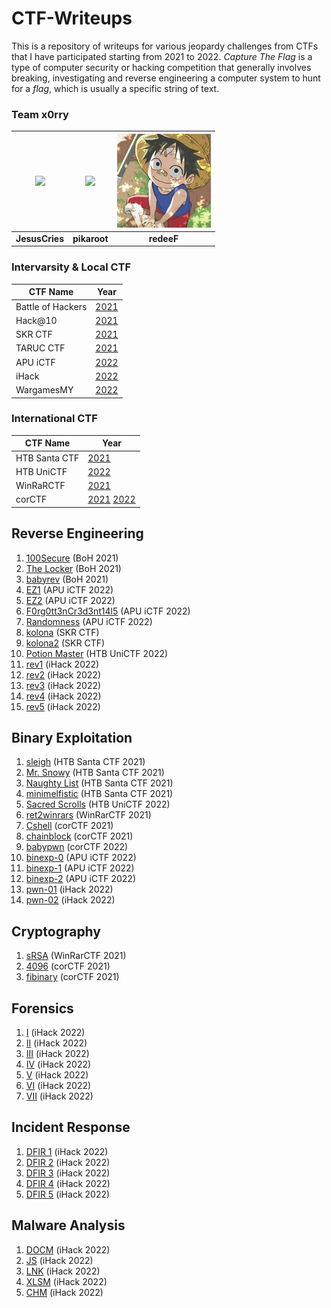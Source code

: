 # CTF-Writeups
This is a repository of writeups for various jeopardy challenges from CTFs that I have participated starting from 2021 to 2022. *Capture The Flag* is a type of computer security or hacking competition that generally involves breaking, investigating and reverse engineering a computer system to hunt for a *flag*, which is usually a specific string of text.

### Team x0rry
| ![](https://avatars.githubusercontent.com/u/62108395?s=150&v=4) | ![](https://avatars.githubusercontent.com/u/107750005?s=150&v=4) | ![](./resources/redeeF.jpg) |
|:---------------------------------------------------------------:|:----------------------------------------------------------------:|:---------------------------:|
| **JesusCries**                                                  | **pikaroot**                                                     | **redeeF**                  |

### Intervarsity & Local CTF
| CTF Name           | Year                                                         |
|--------------------|--------------------------------------------------------------|
| Battle of Hackers  | [2021](BoH2021) |
| Hack@10            | [2021](HACK@10) |
| SKR CTF            | [2021](SKR%20CTF) |
| TARUC CTF          | [2021](TARUC%20CTF%20Season%201) |
| APU iCTF           | [2022](iCTF%202022) |
| iHack              | [2022](iHack2022%20Qualifying%20Round) |
| WargamesMY         | [2022](WargamesMY%202022) |

### International CTF
| CTF Name           | Year                                                         |
|--------------------|--------------------------------------------------------------|
| HTB Santa CTF      | [2021](HTB%20Santa%202021) |
| HTB UniCTF         | [2022](HTB%20UniCTF%202022) |
| WinRaRCTF          | [2021](WinRaRCTF) |
| corCTF             | [2021](corCTF) [2022](corCTF) |

## Reverse Engineering
1. [100Secure](BoH2021/100Secure) (BoH 2021)
2. [The Locker](BoH2021/The_Locker) (BoH 2021)
3. [babyrev](BoH2021/babyrev) (BoH 2021)
4. [EZ1](iCTF%202022/rev) (APU iCTF 2022)
5. [EZ2](iCTF%202022/rev) (APU iCTF 2022)
6. [F0rg0tt3nCr3d3nt14l5](iCTF%202022/rev) (APU iCTF 2022)
7. [Randomness](iCTF%202022/rev) (APU iCTF 2022)
8. [kolona](SKR%20CTF/rev/kolona) (SKR CTF)
9. [kolona2](SKR%20CTF/rev/kolona2) (SKR CTF)
10. [Potion Master](HTB%20UniCTF%202022/rev/Potion%20Master) (HTB UniCTF 2022)
11. [rev1](iHack2022%20Qualifying%20Round/rev/rev1) (iHack 2022)
12. [rev2](iHack2022%20Qualifying%20Round/rev/rev2) (iHack 2022)
13. [rev3](iHack2022%20Qualifying%20Round/rev/rev3) (iHack 2022)
14. [rev4](iHack2022%20Qualifying%20Round/rev/rev4) (iHack 2022)
15. [rev5](iHack2022%20Qualifying%20Round/rev/rev5) (iHack 2022)

## Binary Exploitation
1. [sleigh](HTB%20Santa%202021/pwn/pwn-01%20sleigh) (HTB Santa CTF 2021)
2. [Mr. Snowy](HTB%20Santa%202021/pwn/pwn-02%20mr_snowy) (HTB Santa CTF 2021)
3. [Naughty List](HTB%20Santa%202021/pwn/pwn-03%20naughty_list) (HTB Santa CTF 2021)
4. [minimelfistic](HTB%20Santa%202021/pwn/pwn-04%20minimelfistic) (HTB Santa CTF 2021)
5. [Sacred Scrolls](HTB%20UniCTF%202022/pwn/Sacred%20Scrolls) (HTB UniCTF 2022)
6. [ret2winrars](WinRaRCTF/pwn/ret2winrars) (WinRarCTF 2021)
7. [Cshell](corCTF/pwn/Cshell) (corCTF 2021)
8. [chainblock](corCTF/pwn/chainblockcor) (corCTF 2021)
9. [babypwn](corCTF/pwn/babypwn) (corCTF 2022)
10. [binexp-0](iCTF%202022/pwn/binexp-0) (APU iCTF 2022)
11. [binexp-1](iCTF%202022/pwn/binexp-1) (APU iCTF 2022)
12. [binexp-2](iCTF%202022/pwn/binexp-2) (APU iCTF 2022)
13. [pwn-01](iHack2022%20Qualifying%20Round/pwn/pwn-01) (iHack 2022)
14. [pwn-02](iHack2022%20Qualifying%20Round/pwn/pwn-02) (iHack 2022)

## Cryptography
1. [sRSA](WinRaRCTF/crypto/sRSA) (WinRarCTF 2021)
2. [4096](corCTF/crypto/4096) (corCTF 2021)
3. [fibinary](corCTF/crypto/fibinary) (corCTF 2021)

## Forensics
1. [I](iHack2022%20Qualifying%20Round/forensics) (iHack 2022)
2. [II](iHack2022%20Qualifying%20Round/forensics) (iHack 2022)
3. [III](iHack2022%20Qualifying%20Round/forensics) (iHack 2022)
4. [IV](iHack2022%20Qualifying%20Round/forensics) (iHack 2022)
5. [V](iHack2022%20Qualifying%20Round/forensics) (iHack 2022)
6. [VI](iHack2022%20Qualifying%20Round/forensics) (iHack 2022)
7. [VII](iHack2022%20Qualifying%20Round/forensics) (iHack 2022)

## Incident Response
1. [DFIR 1](iHack2022%20Qualifying%20Round/DFIR/DFIR%201) (iHack 2022)
2. [DFIR 2](iHack2022%20Qualifying%20Round/DFIR/DFIR%202) (iHack 2022)
3. [DFIR 3](iHack2022%20Qualifying%20Round/DFIR/DFIR%203) (iHack 2022)
4. [DFIR 4](iHack2022%20Qualifying%20Round/DFIR/DFIR%204) (iHack 2022)
5. [DFIR 5](iHack2022%20Qualifying%20Round/DFIR/DFIR%205) (iHack 2022)

## Malware Analysis
1. [DOCM](iHack2022%20Qualifying%20Round/malware/DOCM) (iHack 2022)
2. [JS](iHack2022%20Qualifying%20Round/malware/JS) (iHack 2022)
3. [LNK](iHack2022%20Qualifying%20Round/malware/LNK) (iHack 2022)
4. [XLSM](iHack2022%20Qualifying%20Round/malware/XLSM) (iHack 2022)
5. [CHM](iHack2022%20Qualifying%20Round/malware/CHM) (iHack 2022)
